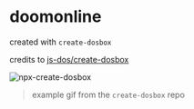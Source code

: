 # doomonline


created with `create-dosbox`



credits to [js-dos/create-dosbox](https://github.com/js-dos/create-dosbox)


![npx-create-dosbox](https://github.com/user-attachments/assets/a3098887-1cd0-488e-a30d-8cc926c69825)
> example gif from the `create-dosbox` repo


